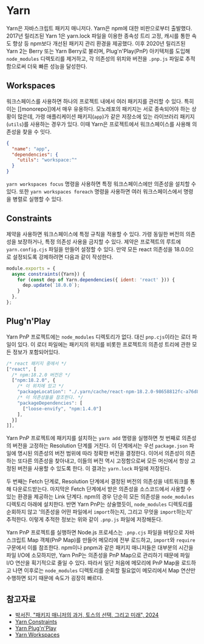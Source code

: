 # Yarn

Yarn은 자바스크립트 패키지 매니저다. Yarn은 npm에 대한 비판으로부터 출발했다. 2017년 릴리즈된 Yarn 1은 yarn.lock 파일을 이용한 종속성 트리 고정, 캐시를 통한 속도 향상 등 npm보다 개선된 패키지 관리 환경을 제공했다. 이후 2020년 릴리즈된 Yarn 2는 Berry 또는 Yarn Berry로 불리며, Plug'n'Play(PnP) 아키텍처를 도입해 `node_modules` 디렉토리를 제거하고, 각 의존성의 위치와 버전을 `.pnp.js` 파일로 추적함으로써 더욱 빠른 성능을 달성한다.

## Workspaces

워크스페이스를 사용하면 하나의 프로젝트 내에서 여러 패키지를 관리할 수 있다. 특히 이는 [[monorepo]]에서 매우 유용하다. 모노레포의 패키지는 서로 종속되어야 하는 상황이 많은데, 가령 애플리케이션 패키지(`app`)가 같은 저장소에 있는 라이브러리 패키지(`utils`)를 사용하는 경우가 있다. 이때 Yarn은 프로젝트에서 워크스페이스를 사용해 의존성을 찾을 수 잇다.

```json
{
  "name": "app",
  "dependencies": {
    "utils": "workspace:^"
  }
}
```

`yarn workspaces focus` 명령을 사용하면 특정 워크스페이스에만 의존성을 설치할 수 있다. 또한 `yarn workspaces foreach` 명령을 사용하면 여러 워크스페이스에서 명령을 병렬로 실행할 수 있다.

## Constraints

제약을 사용하면 워크스페이스에 특정 규칙을 적용할 수 있다. 가령 동일한 버전의 의존성을 보장하거나, 특정 의존성 사용을 금지할 수 있다. 제약은 프로젝트의 루트에 `yarn.config.cjs` 파일을 만들어 설정할 수 있다. 만약 모든 react 의존성을 18.0.0으로 설정되도록 강제하려면 다음과 같이 작성한다.

```javascript
module.exports = {
  async constraints({Yarn}) {
    for (const dep of Yarn.dependencies({ ident: 'react' })) {
      dep.update(`18.0.0`);
    }
  },
};
```

## Plug'n'Play

Yarn PnP 프로젝트에는 `node_modules` 디렉토리가 없다. 대신 `pnp.cjs`이라는 로더 파일이 있다. 이 로더 파일에는 패키지의 위치를 비롯한 프로젝트의 의존성 트리에 관한 모든 정보가 포함되어있다.

```js
/* react 패키지 중에서 */
["react", [
  /* npm:18.2.0 버전은 */
  ["npm:18.2.0", {
    /* 이 위치에 있고 */
    "packageLocation": "./.yarn/cache/react-npm-18.2.0-98658812fc-a76d86ec97.zip/node_modules/react/",
    /* 이 의존성들을 참조한다. */
    "packageDependencies": [
      ["loose-envify", "npm:1.4.0"]
    ],
  }]
]],
```

Yarn PnP 프로젝트에 패키지를 설치하는 `yarn add` 명령을 실행하면 첫 번째로 의존성의 버전을 고정하는 Resolution 단계를 거친다. 이 단계에서는 우선 `package.json` 파일에 명시된 의존성의 버전 범위에 따라 정확한 버전을 결정한다. 이어서 의존성이 의존하는 또다른 의존성을 찾아내고, 이들의 버전 역시 고정함으로써 모든 머신에서 항상 고정된 버전을 사용할 수 있도록 한다. 이 결과는 `yarn.lock` 파일에 저장된다.

두 번째는 Fetch 단계로, Resolution 단계에서 결정된 버전의 의존성을 네트워크를 통해 다운로드받는다. 마지막은 Fetch 단계에서 받은 의존성을 소스코드에서 사용할 수 있는 환경을 제공하는 Link 단계다. npm의 경우 단순히 모든 의존성을 `node_modules` 디렉토리 아래에 설치한다. 반면 Yarn PnP는 상술했듯이, `node_modules` 디렉토리를 순회하지 않고 '의존성을 어떤 파일에서 `import`하는지, 그리고 무엇을 `import`하는지' 추적한다. 이렇게 추적한 정보는 위와 같이 `.pnp.js` 파일에 저장해둔다.

Yarn PnP 프로젝트를 실행하면 Node.js 프로세스는 `.pnp.cjs` 파일을 바탕으로 자바스크립트 Map 객체(PnP Map)를 만들어 메모리에 전부 로드하고, `import`와 `require` 구문에서 이를 참조한다. npm이나 pnpm과 같은 패키지 매니저들은 대부분의 시간을 파일 I/O에 소모하지만, Yarn PnP는 의존성을 PnP Map으로 관리하기 때문에 파일 I/O 연산을 획기적으로 줄일 수 있다. 따라서 일단 처음에 메모리에 PnP Map을 로드하고 나면 이후로는 `node_modules` 디렉토리를 순회할 필요없이 메모리에서 Map 연산만 수행하면 되기 때문에 속도가 굉장히 빠르다.

## 참고자료

- [박서진, "패키지 매니저의 과거, 토스의 선택, 그리고 미래", 2024](https://toss.tech/article/lightning-talks-package-manager)
- [Yarn Constraints](https://yarnpkg.com/features/constraints)
- [Yarn Plug'n'Play](https://yarnpkg.com/features/pnp)
- [Yarn Workspaces](https://yarnpkg.com/features/workspaces)
